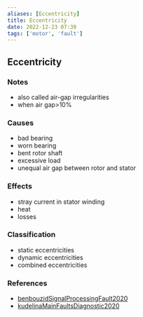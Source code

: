 ```yaml
---
aliases: [Eccentricity]
title: Eccentricity
date: 2022-12-23 07:39
tags: ['motor', 'fault']
---
```


## Eccentricity

### Notes

- also called air-gap irregularities
- when air gap>10%

### Causes

- bad bearing
- worn bearing
- bent rotor shaft
- excessive load
- unequal air gap between rotor and stator

### Effects

- stray current in stator winding
- heat
- losses

### Classification

- static eccentricities
- dynamic eccentricities
- combined eccentricities

### References

- [benbouzidSignalProcessingFault2020](zotero/benbouzidSignalProcessingFault2020.md)
- [kudelinaMainFaultsDiagnostic2020](zotero/kudelinaMainFaultsDiagnostic2020.md)

